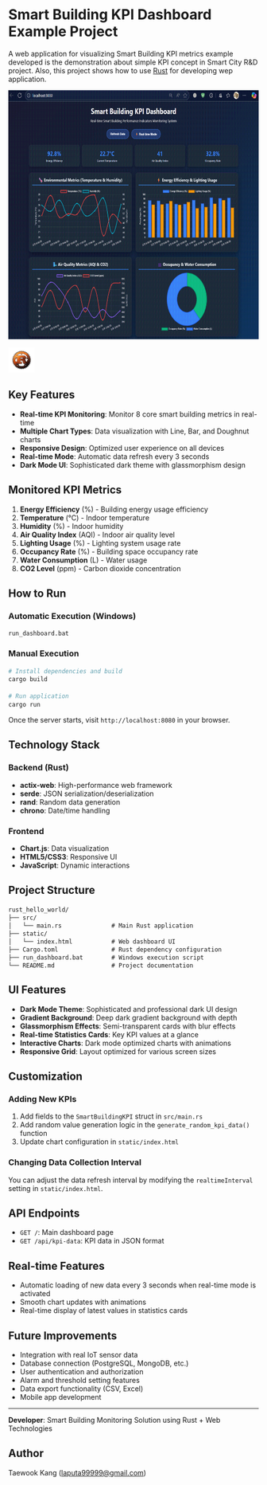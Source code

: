 # Smart Building KPI Dashboard Example Project

A web application for visualizing Smart Building KPI metrics example developed is the demonstration about simple KPI concept in Smart City R&D project. Also, this project shows how to use [Rust](https://www.rust-lang.org/) for developing wep application.

<p align="center"><img src="https://github.com/mac999/smartbuilding_kpi_sample_server/blob/main/img/app.gif" height="500"></img></p>
<img src="https://github.com/mac999/smartbuilding_kpi_sample_server/blob/main/img/rust_logo.webp" height="50"></img>

## Key Features

- **Real-time KPI Monitoring**: Monitor 8 core smart building metrics in real-time
- **Multiple Chart Types**: Data visualization with Line, Bar, and Doughnut charts
- **Responsive Design**: Optimized user experience on all devices
- **Real-time Mode**: Automatic data refresh every 3 seconds
- **Dark Mode UI**: Sophisticated dark theme with glassmorphism design

## Monitored KPI Metrics

1. **Energy Efficiency** (%) - Building energy usage efficiency
2. **Temperature** (°C) - Indoor temperature
3. **Humidity** (%) - Indoor humidity
4. **Air Quality Index** (AQI) - Indoor air quality level
5. **Lighting Usage** (%) - Lighting system usage rate
6. **Occupancy Rate** (%) - Building space occupancy rate
7. **Water Consumption** (L) - Water usage
8. **CO2 Level** (ppm) - Carbon dioxide concentration

## How to Run

### Automatic Execution (Windows)
```batch
run_dashboard.bat
```

### Manual Execution
```bash
# Install dependencies and build
cargo build

# Run application
cargo run
```

Once the server starts, visit `http://localhost:8080` in your browser.

##  Technology Stack

### Backend (Rust)
- **actix-web**: High-performance web framework
- **serde**: JSON serialization/deserialization
- **rand**: Random data generation
- **chrono**: Date/time handling

### Frontend
- **Chart.js**: Data visualization
- **HTML5/CSS3**: Responsive UI
- **JavaScript**: Dynamic interactions

##  Project Structure

```
rust_hello_world/
├── src/
│   └── main.rs              # Main Rust application
├── static/
│   └── index.html           # Web dashboard UI
├── Cargo.toml               # Rust dependency configuration
├── run_dashboard.bat        # Windows execution script
└── README.md                # Project documentation
```

##  UI Features

- **Dark Mode Theme**: Sophisticated and professional dark UI design
- **Gradient Background**: Deep dark gradient background with depth
- **Glassmorphism Effects**: Semi-transparent cards with blur effects
- **Real-time Statistics Cards**: Key KPI values at a glance
- **Interactive Charts**: Dark mode optimized charts with animations
- **Responsive Grid**: Layout optimized for various screen sizes

## Customization

### Adding New KPIs
1. Add fields to the `SmartBuildingKPI` struct in `src/main.rs`
2. Add random value generation logic in the `generate_random_kpi_data()` function
3. Update chart configuration in `static/index.html`

### Changing Data Collection Interval
You can adjust the data refresh interval by modifying the `realtimeInterval` setting in `static/index.html`.

## API Endpoints

- `GET /`: Main dashboard page
- `GET /api/kpi-data`: KPI data in JSON format

## Real-time Features

- Automatic loading of new data every 3 seconds when real-time mode is activated
- Smooth chart updates with animations
- Real-time display of latest values in statistics cards

## Future Improvements

- Integration with real IoT sensor data
- Database connection (PostgreSQL, MongoDB, etc.)
- User authentication and authorization
- Alarm and threshold setting features
- Data export functionality (CSV, Excel)
- Mobile app development

---

**Developer**: Smart Building Monitoring Solution using Rust + Web Technologies

## Author
Taewook Kang (laputa99999@gmail.com)

















